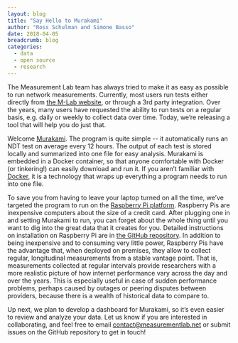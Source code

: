 ```yaml
---
layout: blog
title: "Say Hello to Murakami"
author: "Ross Schulman and Simone Basso"
date: 2018-04-05
breadcrumb: blog
categories:
  - data
  - open source
  - research
---
```


The Measurement Lab team has always tried to make it as easy as possible to run network measurements. Currently, most users run tests either directly from [the M-Lab website](https://www.measurementlab.net/tests/), or through a 3rd party integration. Over the years, many users have requested the ability to run tests on a regular basis, e.g. daily or weekly to collect data over time. Today, we’re releasing a tool that will help you do just that.
<!--more-->

Welcome [Murakami](https://github.com/m-lab/murakami). The program is quite simple -- it automatically runs an NDT test on average every 12 hours. The output of each test is stored locally and summarized into one file for easy analysis. Murakami is embedded in a Docker container, so that anyone comfortable with Docker (or tinkering!) can easily download and run it. If you aren’t familiar with [Docker](https://www.docker.com/), it is a technology that wraps up everything a program needs to run into one file.

To save you from having to leave your laptop turned on all the time, we’ve targeted the program to run on the [Raspberry Pi platform](https://www.raspberrypi.org/). Raspberry Pis are inexpensive computers about the size of a credit card. After plugging one in and setting Murakami to run, you can forget about the whole thing until you want to dig into the great data that it creates for you. Detailed instructions on installation on Raspberry Pi are in [the GitHub repository](https://github.com/m-lab/murakami). In addition to being inexpensive and to consuming very little power, Raspberry Pis have the advantage that, when deployed on premises, they allow to collect regular, longitudinal measurements from a stable vantage point. That is, measurements collected at regular intervals provide researchers with a more realistic picture of how internet performance vary across the day and over the years. This is especially useful in case of sudden performance problems, perhaps caused by outages or peering disputes between providers, because there is a wealth of historical data to compare to.

Up next, we plan to develop a dashboard for Murakami, so it’s even easier to review and analyze your data. Let us know if you are interested in collaborating, and feel free to email [contact@measurementlab.net](mailto:contact@measurementlab.net) or submit issues on the GitHub repository to get in touch!
